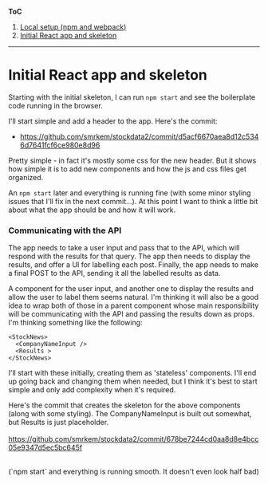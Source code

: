 **ToC**
1. [Local setup (npm and webpack)](https://github.com/smrkem/stockdata2/blob/master/docs/local-setup.md)
2. [Initial React app and skeleton](https://github.com/smrkem/stockdata2/blob/master/docs/initial-react-app.md)

***

# Initial React app and skeleton  

Starting with the initial skeleton, I can run `npm start` and see the boilerplate code running in the browser.  

I'll start simple and add a header to the app. Here's the commit:  
- https://github.com/smrkem/stockdata2/commit/d5acf6670aea8d12c5346d7641fcf6ce980e8d96  

Pretty simple - in fact it's mostly some css for the new header. But it shows how simple it is to add new components and how the js and css files get organized.

An `npm start` later and everything is running fine (with some minor styling issues that I'll fix in the next commit...). At this point I want to think a little bit about what the app should be and how it will work.

### Communicating with the API  
The app needs to take a user input and pass that to the API, which will respond with the results for that query. The app then needs to display the results, and offer a UI for labelling each post. Finally, the app needs to make a final POST to the API, sending it all the labelled results as data.  

A component for the user input, and another one to display the results and allow the user to label them seems natural. I'm thinking it will also be a good idea to wrap both of those in a parent component whose main responsibility will be communicating with the API and passing the results down as props.  I'm thinking something like the following:  

```
<StockNews>
  <CompanyNameInput />
  <Results >
</StockNews>
```  

I'll start with these initially, creating them as 'stateless' components. I'll end up going back and changing them when needed, but I think it's best to start simple and only add complexity when it's required.  

Here's the commit that creates the skeleton for the above components (along with some styling). The CompanyNameInput is built out somewhat, but Results is just placeholder.  
<br>
https://github.com/smrkem/stockdata2/commit/678be7244cd0aa8d8e4bcc05e9347d5ec5bc645f  

<br>
(`npm start` and everything is running smooth. It doesn't even look half bad)  

<br>
